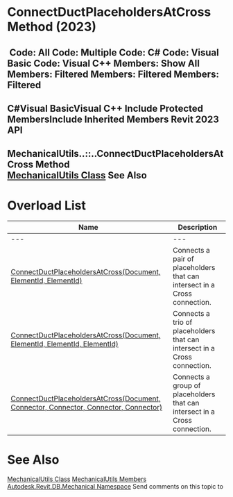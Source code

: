 # ConnectDuctPlaceholdersAtCross Method (2023)

﻿
 Code: All Code: Multiple Code: C# Code: Visual Basic Code: Visual C++  Members: Show All Members: Filtered Members: Filtered Members: Filtered   
---  
C#Visual BasicVisual C++
Include Protected MembersInclude Inherited Members
Revit 2023 API  
---  
MechanicalUtils..::..ConnectDuctPlaceholdersAtCross Method   
[MechanicalUtils Class](f7cbd23a-1b69-d9bf-88b4-df10a8c4be0b.md "MechanicalUtils Class") See Also  
---  
# Overload List
| Name | Description |
| --- | --- |
| --- | --- | --- |
| [ConnectDuctPlaceholdersAtCross(Document, ElementId, ElementId)](40648bfb-d174-a451-71fd-9c4213532efb.md "ConnectDuctPlaceholdersAtCross Method \(Document, ElementId, ElementId\)") | Connects a pair of placeholders that can intersect in a Cross connection. |
| [ConnectDuctPlaceholdersAtCross(Document, ElementId, ElementId, ElementId)](478e5140-7b77-a70f-ed92-6dc90d7e1979.md "ConnectDuctPlaceholdersAtCross Method \(Document, ElementId, ElementId, ElementId\)") | Connects a trio of placeholders that can intersect in a Cross connection. |
| [ConnectDuctPlaceholdersAtCross(Document, Connector, Connector, Connector, Connector)](c97c477a-5d60-4a9d-e7d5-5987b5d4ccbc.md "ConnectDuctPlaceholdersAtCross Method \(Document, Connector, Connector, Connector, Connector\)") | Connects a group of placeholders that can intersect in a Cross connection. |

# See Also
[MechanicalUtils Class](f7cbd23a-1b69-d9bf-88b4-df10a8c4be0b.md "MechanicalUtils Class")
[MechanicalUtils Members](135d54ad-b8f4-3fe9-e813-312ee092b525.md "MechanicalUtils Members")
[Autodesk.Revit.DB.Mechanical Namespace](0eafd899-5912-56fd-94b1-d286156e26fc.md "Autodesk.Revit.DB.Mechanical Namespace")
Send comments on this topic to 